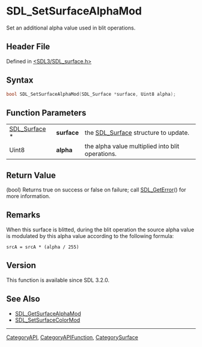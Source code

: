 # SDL_SetSurfaceAlphaMod

Set an additional alpha value used in blit operations.

## Header File

Defined in [<SDL3/SDL_surface.h>](https://github.com/libsdl-org/SDL/blob/main/include/SDL3/SDL_surface.h)

## Syntax

```c
bool SDL_SetSurfaceAlphaMod(SDL_Surface *surface, Uint8 alpha);
```

## Function Parameters

|                              |             |                                                     |
| ---------------------------- | ----------- | --------------------------------------------------- |
| [SDL_Surface](SDL_Surface) * | **surface** | the [SDL_Surface](SDL_Surface) structure to update. |
| Uint8                        | **alpha**   | the alpha value multiplied into blit operations.    |

## Return Value

(bool) Returns true on success or false on failure; call
[SDL_GetError](SDL_GetError)() for more information.

## Remarks

When this surface is blitted, during the blit operation the source alpha
value is modulated by this alpha value according to the following formula:

`srcA = srcA * (alpha / 255)`

## Version

This function is available since SDL 3.2.0.

## See Also

- [SDL_GetSurfaceAlphaMod](SDL_GetSurfaceAlphaMod)
- [SDL_SetSurfaceColorMod](SDL_SetSurfaceColorMod)






----
[CategoryAPI](CategoryAPI), [CategoryAPIFunction](CategoryAPIFunction), [CategorySurface](CategorySurface)

